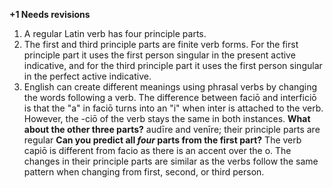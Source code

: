 **+1 Needs revisions**

1. A regular Latin verb has four principle parts.
2. The first and third principle parts are finite verb forms. For the first principle part it uses the first person singular in the present active indicative, and for the third principle part it uses the first person singular in the perfect active indicative.
3. English can create different meanings using phrasal verbs by changing the words following a verb. The difference between faciō and interficiō is that the "a" in faciō turns into an "i" when inter is attached to the verb. However, the -ciō of the verb stays the same in both instances. **What about the other three parts?**
audīre and venīre; their principle parts are regular **Can you predict all *four* parts from the first part?**
The verb capiō is different from facio as there is an accent over the o. The changes in their principle parts are similar as the verbs follow the same pattern when changing from first, second, or third person.

